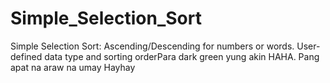 # Simple_Selection_Sort
Simple Selection Sort: Ascending/Descending for numbers or words. User-defined data type and sorting orderPara dark green yung akin HAHA. Pang apat na araw na umay
Hayhay
